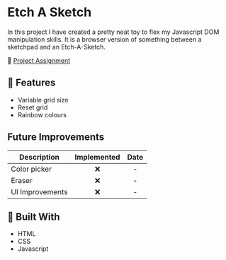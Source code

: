 # Etch A Sketch

In this project I have created a pretty neat toy to flex my Javascript DOM manipulation skills. It is a browser version of something between a sketchpad and an Etch-A-Sketch.

📜 [Project Assignment](https://www.theodinproject.com/lessons/foundations-etch-a-sketch)

## 📱 Features

- Variable grid size
- Reset grid
- Rainbow colours

## Future Improvements
| Description | Implemented | Date |
| --- | :---: | :---: |
| Color picker | ❌ | - |
| Eraser | ❌ | - |
| UI Improvements | ❌ | - |

## 🔩 Built With

- HTML
- CSS
- Javascript
